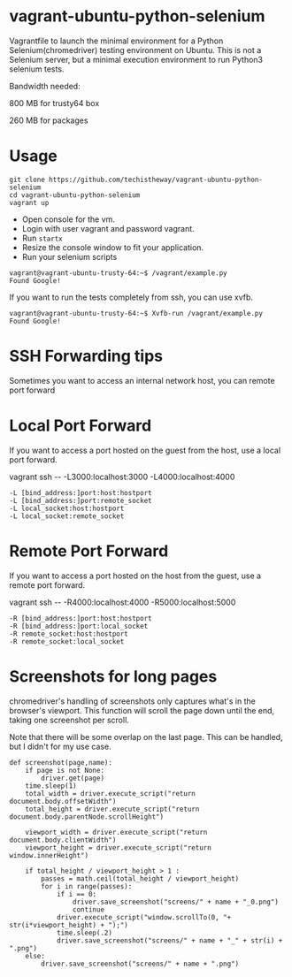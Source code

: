 # vagrant-ubuntu-python-selenium
Vagrantfile to launch the minimal environment for a Python Selenium(chromedriver) testing environment on Ubuntu. This is not a Selenium server, but a minimal execution environment to run Python3 selenium tests.

Bandwidth needed:

800 MB for trusty64 box

260 MB for packages

# Usage

```
git clone https://github.com/techistheway/vagrant-ubuntu-python-selenium
cd vagrant-ubuntu-python-selenium
vagrant up
```

* Open console for the vm.
* Login with user vagrant and password vagrant.
* Run ```startx```
* Resize the console window to fit your application.
* Run your selenium scripts

```
vagrant@vagrant-ubuntu-trusty-64:~$ /vagrant/example.py
Found Google!
```

If you want to run the tests completely from ssh, you can use xvfb.

```
vagrant@vagrant-ubuntu-trusty-64:~$ Xvfb-run /vagrant/example.py
Found Google!
```

# SSH Forwarding tips

Sometimes you want to access an internal network host, you can remote port forward

# Local Port Forward

If you want to access a port hosted on the guest from the host, use a local port forward.


vagrant ssh -- -L3000:localhost:3000 -L4000:localhost:4000


```
-L [bind_address:]port:host:hostport
-L [bind_address:]port:remote_socket
-L local_socket:host:hostport
-L local_socket:remote_socket
```

# Remote Port Forward

If you want to access a port hosted on the host from the guest, use a remote port forward.


vagrant ssh -- -R4000:localhost:4000 -R5000:localhost:5000


```
-R [bind_address:]port:host:hostport
-R [bind_address:]port:local_socket
-R remote_socket:host:hostport
-R remote_socket:local_socket
```

# Screenshots for long pages

chromedriver's handling of screenshots only captures what's in the browser's viewport. This function will scroll the page down until the end, taking one screenshot per scroll.

Note that there will be some overlap on the last page. This can be handled, but I didn't for my use case.

```
def screenshot(page,name):
    if page is not None:
        driver.get(page)
    time.sleep(1)
    total_width = driver.execute_script("return document.body.offsetWidth")
    total_height = driver.execute_script("return document.body.parentNode.scrollHeight")

    viewport_width = driver.execute_script("return document.body.clientWidth")
    viewport_height = driver.execute_script("return window.innerHeight")

    if total_height / viewport_height > 1 :
        passes = math.ceil(total_height / viewport_height)
        for i in range(passes):
            if i == 0:
                driver.save_screenshot("screens/" + name + "_0.png")
                continue
            driver.execute_script("window.scrollTo(0, "+ str(i*viewport_height) + ");")
            time.sleep(.2)
            driver.save_screenshot("screens/" + name + "_" + str(i) + ".png")
    else:
        driver.save_screenshot("screens/" + name + ".png")
```
